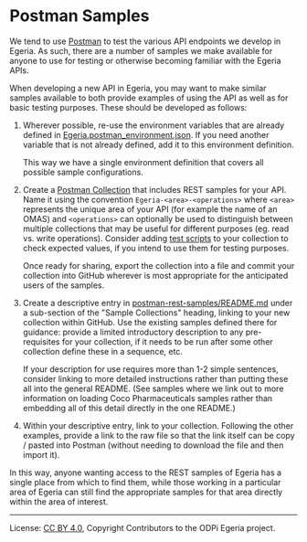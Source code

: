 <!-- SPDX-License-Identifier: CC-BY-4.0 -->
<!-- Copyright Contributors to the ODPi Egeria project. -->
  
# Postman Samples

We tend to use [Postman](https://www.getpostman.com) to test the various API endpoints we develop in
Egeria. As such, there are a number of samples we make available for anyone to use for testing or otherwise
becoming familiar with the Egeria APIs.

When developing a new API in Egeria, you may want to make similar samples available to both provide examples
of using the API as well as for basic testing purposes. These should be developed as follows:

1. Wherever possible, re-use the environment variables that are already defined in
    [Egeria.postman_environment.json](../open-metadata-resources/open-metadata-samples/postman-rest-samples/Egeria.postman_environment.json).
    If you need another variable that is not already defined, add it to this environment definition.
    
    This way we have a single environment definition that covers all possible sample configurations.

1. Create a [Postman Collection](https://learning.getpostman.com/docs/postman/collections/intro-to-collections/)
    that includes REST samples for your API. Name it using the convention
    `Egeria-<area>-<operations>` where `<area>` represents the unique area of your API (for
    example the name of an OMAS) and `<operations>` can optionally be used to distinguish between multiple collections
    that may be useful for different purposes (eg. read vs. write operations). Consider adding
    [test scripts](https://learning.getpostman.com/docs/postman/scripts/test-scripts/)
    to your collection to check expected values, if you intend to use them for testing purposes.
    
    Once ready for sharing, export the collection into a file and commit your collection into GitHub
    wherever is most appropriate for the anticipated users of the samples.

1. Create a descriptive entry in [postman-rest-samples/README.md](../open-metadata-resources/open-metadata-samples/postman-rest-samples/README.md)
    under a sub-section of the "Sample Collections" heading, linking to your new collection within GitHub. Use the
    existing samples defined there for guidance: provide a limited introductory description to any pre-requisites for
    your collection, if it needs to be run after some other collection define these in a sequence, etc.
    
    If your description for use requires more than 1-2 simple sentences, consider linking to more detailed instructions
    rather than putting these all into the general README. (See samples where we link out to more information on loading
    Coco Pharmaceuticals samples rather than embedding all of this detail directly in the one README.)
    
1. Within your descriptive entry, link to your collection. Following the other examples, provide a link to the
    raw file so that the link itself can be copy / pasted into Postman (without needing to download the file and
    then import it).

In this way, anyone wanting access to the REST samples of Egeria has a single place from which to find
them, while those working in a particular area of Egeria can still find the appropriate samples for that area
directly within the area of interest.

----
License: [CC BY 4.0](https://creativecommons.org/licenses/by/4.0/),
Copyright Contributors to the ODPi Egeria project.
